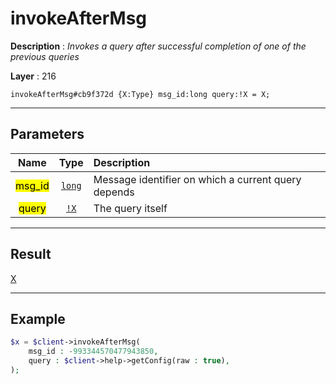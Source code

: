 # invokeAfterMsg

**Description** : *Invokes a query after successful completion of one of the previous queries*

**Layer** : 216

```tl
invokeAfterMsg#cb9f372d {X:Type} msg_id:long query:!X = X;
```

---

## Parameters

| Name | Type | Description |
| :---: | :---: | :--- |
| <mark>msg_id</mark> | [`long`](type/long) | Message identifier on which a current query depends |
| <mark>query</mark> | [`!X`](type/X) | The query itself |

---

## Result

[X](type/X)

---

## Example

```php
$x = $client->invokeAfterMsg(
	msg_id : -993344570477943850,
	query : $client->help->getConfig(raw : true),
);
```